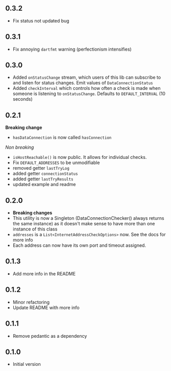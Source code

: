 ## 0.3.2

- Fix status not updated bug

## 0.3.1

- Fix annoying `dartfmt` warning (perfectionism intensifies)

## 0.3.0

- Added `onStatusChange` stream, which users of this lib can subscribe to
  and listen for status changes. Emit values of `DataConnectionStatus`
- Added `checkInterval` which controls how often a check is made
  when someone is listening to `onStatusChange`. Defaults to `DEFAULT_INTERVAL`
  (10 seconds)

## 0.2.1

**Breaking change**
- `hasDataConnection` is now called `hasConnection`

*Non breaking*
- `isHostReachable()` is now public. It allows for individual checks.
- Fix `DEFAULT_ADDRESSES` to be unmodifiable
- removed getter `lastTryLog`
- added getter `connectionStatus`
- added getter `lastTryResults`
- updated example and readme

## 0.2.0

- **Breaking changes**
- This utility is now a Singleton (DataConnectionChecker() always returns the same instance)
as it doesn't make sense to have more than one instance of this class
- `addresses` is a `List<InternetAddressCheckOptions>` now. See the docs for more info
- Each address can now have its own port and timeout assigned.

## 0.1.3

- Add more info in the README

## 0.1.2

- Minor refactoring
- Update README with more info

## 0.1.1

- Remove pedantic as a dependency

## 0.1.0

- Initial version
